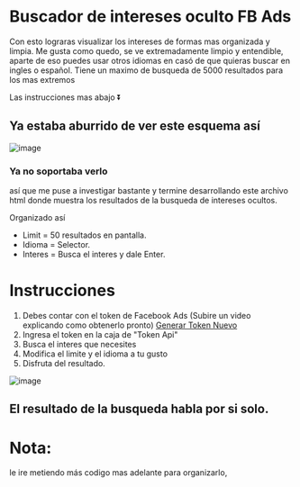 # Buscador de intereses oculto FB Ads
Con esto lograras visualizar los intereses de formas mas organizada y limpia.
Me gusta como quedo, se ve extremadamente limpio y entendible, aparte de eso puedes usar otros idiomas en casó de que quieras buscar en ingles o español.
Tiene un maximo de busqueda de 5000 resultados para los mas extremos

Las instrucciones mas abajo ⏬


## Ya estaba aburrido de ver este esquema así
![image](https://user-images.githubusercontent.com/7226470/144541736-d741670c-fa16-4b2f-95e7-d6df260cde3c.png)

### Ya no soportaba verlo

así que me puse a investigar bastante y termine desarrollando este archivo html donde muestra los resultados de la busqueda de intereses ocultos.


Organizado así

  - Limit = 50 resultados en pantalla.
  - Idioma = Selector.
  - Interes = Busca el interes y dale Enter.
  
  
# Instrucciones
1. Debes contar con el token de Facebook Ads (Subire un video explicando como obtenerlo pronto) [Generar Token Nuevo](https://developers.facebook.com/tools/explorer)
2. Ingresa el token en la caja de "Token Api"
3. Busca el interes que necesites
4. Modifica el limite y el idioma a tu gusto
5. Disfruta del resultado.
  

![image](https://user-images.githubusercontent.com/7226470/144537995-7d3384f3-fcc2-4ca2-935f-4f8c5397e18c.png)


## El resultado de la busqueda habla por si solo.




# Nota:
le ire metiendo más codigo mas adelante para organizarlo,

